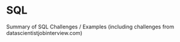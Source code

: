 # SQL
Summary of SQL Challenges / Examples (including challenges from datascientistjobinterview.com)
